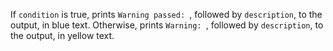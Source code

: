If `condition` is true, prints `Warning passed: `,
followed by `description`, to the output, in blue text.
Otherwise, prints `Warning: `, followed by
`description`, to the output, in yellow text.